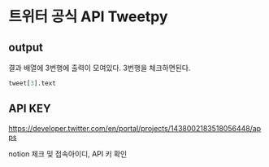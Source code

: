 # 트위터 공식 API Tweetpy

## output

결과 배열에 3번행에 출력이 모여있다. 3번행을 체크하면된다.

```python
tweet[3].text
```



## API KEY

https://developer.twitter.com/en/portal/projects/1438002183518056448/apps

notion 체크 및 접속아이디, API 키 확인